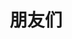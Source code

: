 ---
title: 朋友们
date:
layout: links
permalink: friends.html
github:
    name: ElderJames
    access_token: 42a28ac4d4bc8274ed62045631a80efb97259476
    followers: true
    following: true
    self: true
---